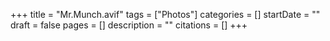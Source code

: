 +++
title = "Mr.Munch.avif"
tags = ["Photos"]
categories = []
startDate = ""
draft = false
pages = []
description = ""
citations = []
+++
